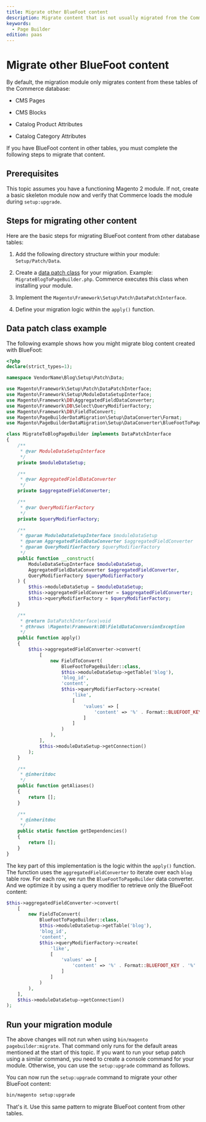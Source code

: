 ```yaml
---
title: Migrate other BlueFoot content
description: Migrate content that is not usually migrated from the Commerce database.
keywords:
  - Page Builder
edition: paas
---
```


# Migrate other BlueFoot content

By default, the migration module only migrates content from these tables of the Commerce database:

-  CMS Pages

-  CMS Blocks

-  Catalog Product Attributes

-  Catalog Category Attributes

If you have BlueFoot content in other tables, you must complete the following steps to migrate that content.

## Prerequisites

This topic assumes you have a functioning Magento 2 module. If not, create a basic skeleton module now and verify that Commerce loads the module during `setup:upgrade`.

## Steps for migrating other content

Here are the basic steps for migrating BlueFoot content from other database tables:

1. Add the following directory structure within your module: `Setup/Patch/Data`.

1. Create a [data patch class](https://developer.adobe.com/commerce/php/development/components/declarative-schema/patches/) for your migration. Example: `MigrateBlogToPageBuilder.php`. Commerce executes this class when installing your module.

1. Implement the `Magento\Framework\Setup\Patch\DataPatchInterface`.

1. Define your migration logic within the `apply()` function.

## Data patch class example

The following example shows how you might migrate blog content created with BlueFoot:

```php
<?php
declare(strict_types=1);

namespace VendorName\Blog\Setup\Patch\Data;

use Magento\Framework\Setup\Patch\DataPatchInterface;
use Magento\Framework\Setup\ModuleDataSetupInterface;
use Magento\Framework\DB\AggregatedFieldDataConverter;
use Magento\Framework\DB\Select\QueryModifierFactory;
use Magento\Framework\DB\FieldToConvert;
use Magento\PageBuilderDataMigration\Setup\DataConverter\Format;
use Magento\PageBuilderDataMigration\Setup\DataConverter\BlueFootToPageBuilder;

class MigrateToBlogPageBuilder implements DataPatchInterface
{
    /**
     * @var ModuleDataSetupInterface
     */
    private $moduleDataSetup;

    /**
     * @var AggregatedFieldDataConverter
     */
    private $aggregatedFieldConverter;

    /**
     * @var QueryModifierFactory
     */
    private $queryModifierFactory;

    /**
     * @param ModuleDataSetupInterface $moduleDataSetup
     * @param AggregatedFieldDataConverter $aggregatedFieldConverter
     * @param QueryModifierFactory $queryModifierFactory
     */
    public function __construct(
        ModuleDataSetupInterface $moduleDataSetup,
        AggregatedFieldDataConverter $aggregatedFieldConverter,
        QueryModifierFactory $queryModifierFactory
    ) {
        $this->moduleDataSetup = $moduleDataSetup;
        $this->aggregatedFieldConverter = $aggregatedFieldConverter;
        $this->queryModifierFactory = $queryModifierFactory;
    }

    /**
     * @return DataPatchInterface|void
     * @throws \Magento\Framework\DB\FieldDataConversionException
     */
    public function apply()
    {
        $this->aggregatedFieldConverter->convert(
            [
                new FieldToConvert(
                    BlueFootToPageBuilder::class,
                    $this->moduleDataSetup->getTable('blog'),
                    'blog_id',
                    'content',
                    $this->queryModifierFactory->create(
                        'like',
                        [
                            'values' => [
                                'content' => '%' . Format::BLUEFOOT_KEY . '%'
                            ]
                        ]
                    )
                ),
            ],
            $this->moduleDataSetup->getConnection()
        );
    }

    /**
     * @inheritdoc
     */
    public function getAliases()
    {
        return [];
    }

    /**
     * @inheritdoc
     */
    public static function getDependencies()
    {
        return [];
    }
}
```

The key part of this implementation is the logic within the `apply()` function. The function uses the `aggregatedFieldConverter` to iterate over each `blog` table row. For each row, we run the `BlueFootToPageBuilder` data converter. And we optimize it by using a query modifier to retrieve only the BlueFoot content:

```php
$this->aggregatedFieldConverter->convert(
    [
        new FieldToConvert(
            BlueFootToPageBuilder::class,
            $this->moduleDataSetup->getTable('blog'),
            'blog_id',
            'content',
            $this->queryModifierFactory->create(
                'like',
                [
                    'values' => [
                        'content' => '%' . Format::BLUEFOOT_KEY . '%'
                    ]
                ]
            )
        ),
    ],
    $this->moduleDataSetup->getConnection()
);
```

## Run your migration module

<InlineAlert variant="info" slots="text"/>

The above changes will not run when using `bin/magento pagebuilder:migrate`. That command only runs for the default areas mentioned at the start of this topic. If you want to run your setup patch using a similar command, you need to create a console command for your module. Otherwise, you can use the `setup:upgrade` command as follows.

You can now run the `setup:upgrade` command to migrate your other BlueFoot content:

```bash
bin/magento setup:upgrade
```

That's it. Use this same pattern to migrate BlueFoot content from other tables.
